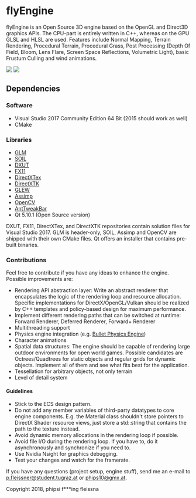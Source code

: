 # flyEngine
flyEngine is an Open Source 3D engine based on the OpenGL and Direct3D graphics APIs. The CPU-part is entirely written in C++, whereas on the GPU GLSL and HLSL are used. Features include Normal Mapping, Terrain Rendering, Procedural Terrain, Procedural Grass, Post Processing (Depth Of Field, Bloom, Lens Flare, Screen Space Reflections, Volumetric Light), basic Frustum Culling and wind animations.

![](https://github.com/fleissna/flyEngine/blob/master/MyDX11Window%2014.03.2018%2017_28_13.png)
![](https://github.com/fleissna/flyEngine/blob/master/MyDX11Window%2014.03.2018%2017_42_48.png)

## Dependencies
### Software
* Visual Studio 2017 Community Edition 64 Bit (2015 should work as well)
* CMake
### Libraries
* [GLM](https://glm.g-truc.net/0.9.9/index.html)
* [SOIL](https://github.com/kbranigan/Simple-OpenGL-Image-Library)
* [DXUT](https://github.com/Microsoft/DXUT)
* [FX11](https://github.com/Microsoft/FX11)
* [DirectXTex](https://github.com/Microsoft/DirectXTex)
* [DirectXTK](https://github.com/Microsoft/DirectXTK)
* [GLEW](http://glew.sourceforge.net/)
* [Assimp](https://github.com/assimp/assimp)
* [OpenCV](https://github.com/opencv/opencv)
* [AntTweakBar](http://anttweakbar.sourceforge.net/doc/)
* Qt 5.10.1 (Open Source version)

DXUT, FX11, DirectXTex, and DirectXTK repositories contain solution files for Visual Studio 2017. GLM is header-only, SOIL, Assimp and OpenCV are shipped with their own CMake files. Qt offers an installer that contains pre-built binaries.

### Contributions
Feel free to contribute if you have any ideas to enhance the engine.
Possible improvements are:
* Rendering API abstraction layer: Write an abstract renderer that encapsulates the logic of the rendering loop and resource allocation. Specific implementations for DirectX/OpenGL/Vulkan should be realized by C++ templates and policy-based design for maximum performance.
* Implement different rendering paths that can be switched at runtime: Forward Renderer, Deferred Renderer, Forward+ Renderer
* Multithreading support
* Physics engine integration (e.g. [Bullet Physics Engine](https://github.com/bulletphysics/bullet3))
* Character animations
* Spatial data structures: The engine should be capable of rendering large outdoor environments for open world games. Possible candidates are Octrees/Quadtrees for static objects and regular grids for dynamic objects. Implement all of them and see what fits best for the application.
* Tessellation for arbitrary objects, not only terrain
* Level of detail system
#### Guidelines
* Stick to the ECS design pattern.
* Do not add any member variables of third-party datatypes to core engine components. E.g. the Material class shouldn't store pointers to DirectX Shader resource views, just store a std::string that contains the path to the texture instead.
* Avoid dynamic memory allocations in the rendering loop if possible.
* Avoid file I/O during the rendering loop. If you have to, do it asynchronously and synchronize if you need to.
* Use Nvidia Nsight for graphics debugging.
* Test your changes and watch for the framerate.

If you have any questions (project setup, engine stuff), send me an e-mail to [p.fleissner@student.tugraz.at](mailto:p.fleissner@student.tugraz.at) or [phips10@gmx.at](mailto:phips10@gmx.at).

Copyright 2018, phipsi f***ing fleissna
